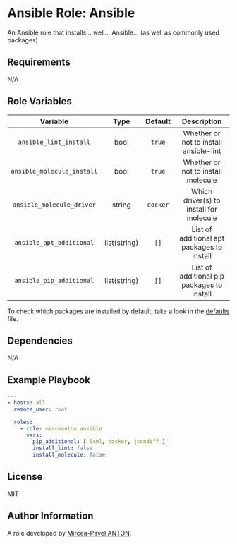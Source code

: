 Ansible Role: Ansible
=====================

An Ansible role that installs... well... Ansible... (as well as commonly used packages)

Requirements
------------

N/A

Role Variables
--------------

|          Variable          |     Type     | Default  |                Description                 |
| :------------------------: | :----------: | :------: | :----------------------------------------: |
|   `ansible_lint_install`   |     bool     |  `true`  |   Whether or not to install ansible-lint   |
| `ansible_molecule_install` |     bool     |  `true`  |     Whether or not to install molecule     |
| `ansible_molecule_driver`  |    string    | `docker` |  Which driver(s) to install for molecule   |
|  `ansible_apt_additional`  | list(string) |   `[]`   | List of additional apt packages to install |
|  `ansible_pip_additional`  | list(string) |   `[]`   | List of additional pip packages to install |

To check which packages are installed by default, take a look in the [defaults](defaults/main.yml) file.

Dependencies
------------

N/A

Example Playbook
----------------

``` yml
---
- hosts: all
  remote_user: root

  roles:
    - role: mirceanton.ansible
      vars:
        pip_additional: [ lxml, docker, jsondiff ]
        install_lint: false
        install_molecule: false
```

License
-------

MIT

Author Information
------------------

A role developed by [Mircea-Pavel ANTON](https://www.mirceanton.com).
